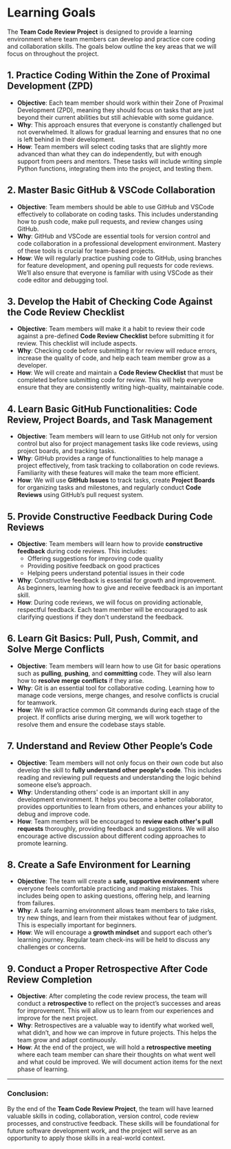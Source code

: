 # Learning Goals

The **Team Code Review Project** is designed to provide a learning environment where team
members can develop and practice core coding and collaboration skills. The goals
below outline the key areas that we will focus on throughout the project.

## 1. Practice Coding Within the Zone of Proximal Development (ZPD)

- **Objective**: Each team member should work within their Zone of Proximal Development (ZPD),
  meaning they should focus on tasks that are just beyond their current abilities but still
achievable with some guidance.
- **Why**: This approach ensures that everyone is constantly challenged but not overwhelmed.
  It allows for gradual learning and ensures that no one is left behind in their development.
- **How**: Team members will select coding tasks that are slightly more advanced than what
  they can do independently, but with enough support from peers and mentors. These tasks will
include writing simple Python functions, integrating them into the project, and testing them.

## 2. Master Basic GitHub & VSCode Collaboration

- **Objective**: Team members should be able to use GitHub and VSCode effectively to
  collaborate on coding tasks. This includes understanding how to push code, make pull requests, and review changes using GitHub.
- **Why**: GitHub and VSCode are essential tools for version control and code collaboration in a
  professional development environment. Mastery of these tools is crucial for team-based projects.
- **How**: We will regularly practice pushing code to GitHub, using branches for feature development,
  and opening pull requests for code reviews. We’ll also ensure that everyone is
familiar with using VSCode as their code editor and debugging tool.

## 3. Develop the Habit of Checking Code Against the Code Review Checklist

- **Objective**: Team members will make it a habit to review their code against a pre-defined
  **Code Review Checklist** before submitting it for review. This checklist will include aspects.
- **Why**: Checking code before submitting it for review will reduce errors, increase the quality of code,
  and help each team member grow as a developer.
- **How**: We will create and maintain a **Code Review Checklist** that must be completed before
  submitting code for review. This will help everyone ensure that they are consistently writing high-quality, maintainable code.

## 4. Learn Basic GitHub Functionalities: Code Review, Project Boards, and Task Management

- **Objective**: Team members will learn to use GitHub not only for version control but also for
  project management tasks like code reviews, using project boards, and tracking tasks.
- **Why**: GitHub provides a range of functionalities to help manage a project effectively,
  from task tracking to collaboration on code reviews. Familiarity with these features will make the
team more efficient.
- **How**: We will use **GitHub Issues** to track tasks, create **Project Boards** for organizing tasks and
  milestones, and regularly conduct **Code Reviews** using GitHub’s pull request
system.

## 5. Provide Constructive Feedback During Code Reviews

- **Objective**: Team members will learn how to provide **constructive feedback** during code reviews. This includes:
  - Offering suggestions for improving code quality
  - Providing positive feedback on good practices
  - Helping peers understand potential issues in their code
- **Why**: Constructive feedback is essential for growth and improvement. As beginners, learning how to
  give and receive feedback is an important skill.
- **How**: During code reviews, we will focus on providing actionable, respectful feedback.
  Each team member will be encouraged to ask clarifying questions if they don't understand the
feedback.

## 6. Learn Git Basics: Pull, Push, Commit, and Solve Merge Conflicts

- **Objective**: Team members will learn how to use Git for basic operations such as
  **pulling**, **pushing**, and **committing** code. They will also learn how to **resolve merge
conflicts** if they arise.
- **Why**: Git is an essential tool for collaborative coding. Learning how to manage code versions,
  merge changes, and resolve conflicts is crucial for teamwork.
- **How**: We will practice common Git commands during each stage of the project. If conflicts
  arise during merging, we will work together to resolve them and ensure the codebase stays
stable.

## 7. Understand and Review Other People’s Code

- **Objective**: Team members will not only focus on their own code but also develop the skill
  to **fully understand other people's code**. This includes reading and reviewing pull
requests and understanding the logic behind someone else’s approach.
- **Why**: Understanding others' code is an important skill in any development environment.
  It helps you become a better collaborator, provides opportunities to learn from others, and
enhances your ability to debug and improve code.
- **How**: Team members will be encouraged to **review each other's pull requests** thoroughly,
  providing feedback and suggestions. We will also encourage active discussion about different coding approaches to promote learning.

## 8. Create a Safe Environment for Learning

- **Objective**: The team will create a **safe, supportive environment** where everyone feels comfortable
  practicing and making mistakes. This includes being open to asking questions,
offering help, and learning from failures.
- **Why**: A safe learning environment allows team members to take risks, try new things,
  and learn from their mistakes without fear of judgment. This is especially important for beginners.
- **How**: We will encourage a **growth mindset** and support each other’s learning journey.
  Regular team check-ins will be held to discuss any challenges or concerns.

## 9. Conduct a Proper Retrospective After Code Review Completion

- **Objective**: After completing the code review process, the team will conduct a
  **retrospective** to reflect on the project’s successes and areas for improvement. This will allow us
to learn from our experiences and improve for the next project.
- **Why**: Retrospectives are a valuable way to identify what worked well, what didn’t,
  and how we can improve in future projects. This helps the team grow and adapt continuously.
- **How**: At the end of the project, we will hold a **retrospective meeting**
  where each team member can share their thoughts on what went well and what could be improved. We will
document action items for the next phase of learning.

---

### **Conclusion:**

By the end of the **Team Code Review Project**, the team will have learned valuable skills in coding,
collaboration, version control, code review processes, and constructive feedback.
These skills will be foundational for future software development work, and the project will
serve as an opportunity to apply those skills in a real-world context.
